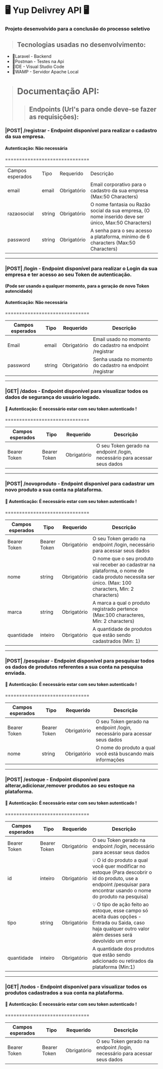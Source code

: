 # 🖥️ Yup Delivrey API 🖥️
<h3> Projeto desenvolvido para a conclusão do processo seletivo </h3>

> ## Tecnologias usadas no desenvolvimento:
<ul>
  <li>💎Laravel - Backend</li>
  <li>🔵Postman - Testes na Api</li>
  <li>🤎IDE - Visual Studio Code</li>
  <li>💜WAMP - Servidor Apache Local</li>
</ul>

> # Documentação API:
> > ## Endpoints (Url's para onde deve-se fazer as requisições):
###  |POST| /registrar - Endpoint disponível para realizar o cadastro da sua empresa.
 #### Autenticação: Não necessária
 ============================== <table>
  <tr>
    <td>Campos esperados</td>
    <td>Tipo</td>
    <td>Requerido</td>
    <td>Descrição</td>
  </tr>
  
  <tr>
    <td>email</td>
    <td>email</td>
    <td>Obrigatório</td>
    <td>Email corporativo para o cadastro da sua empresa (Max:50 Characters)</td>
  </tr>
  
  <tr>
    <td>razaosocial</td>
    <td>string</td>
    <td>Obrigatório</td>
    <td>O nome fantasia ou Razão social da sua empresa, (O nome inserido deve ser único, Max:50 Characters)</td>
  </tr>
  
  <tr>
    <td>password</td>
    <td>string</td>
    <td>Obrigatório</td>
    <td>A senha para o seu acesso a plataforma, minimo de 6 characters (Max:50 Characters)</td>
  </tr>
</table>

---
###  |POST| /login - Endpoint disponível para realizar o Login da sua empresa e ter acesso ao seu Token de autenticação.
#### (Pode ser usando a qualquer momento, para a geração de novo Token autencidado)
 #### Autenticação: Não necessária
 ============================== <table>
<thead>
  <tr>
    <th>Campos esperados</th>
    <th>Tipo</th>
    <th>Requerido</th>
    <th>Descrição</th>
  </tr>
</thead>
<tbody>
  <tr>
    <td>Email</td>
    <td>email</td>
    <td>Obrigatório</td>
    <td>Email usado no momento do cadastro na endpoint /registrar</td>
  </tr>
  <tr>
    <td>password</td>
    <td>string</td>
    <td>Obrigatório</td>
    <td>Senha usada no momento do cadastro na endpoint /registrar</td>
  </tr>
</tbody>
</table>

---
###  |GET| /dados - Endpoint disponível para visualizar todos os dados de segurança do usuário logado.
 #### 🚨 Autenticação: É necessário estar com seu token autenticado !
 ============================== <table>
<thead>
  <tr>
    <th>Campos esperados</th>
    <th>Tipo</th>
    <th>Requerido</th>
    <th>Descrição</th>
  </tr>
</thead>
<tbody>
  <tr>
    <td>Bearer Token</td>
    <td>Bearer Token</td>
    <td>Obrigatório</td>
    <td>O seu Token gerado na endpoint /login, necessário para acessar seus dados</td>
  </tr>
</tbody>
</table>

---
###  |POST| /novoproduto - Endpoint disponível para cadastrar um novo produto a sua conta na plataforma.
 #### 🚨 Autenticação: É necessário estar com seu token autenticado !
 ============================== <table>
<thead>
  <tr>
    <th>Campos esperados</th>
    <th>Tipo</th>
    <th>Requerido</th>
    <th>Descrição</th>
  </tr>
</thead>
<tbody>
  <tr>
    <td>Bearer Token</td>
    <td>Bearer Token</td>
    <td>Obrigatório</td>
    <td>O seu Token gerado na endpoint /login, necessário para acessar seus dados</td>
  </tr>
  <tr>
    <td>nome</td>
    <td>string</td>
    <td>Obrigatório</td>
    <td>O nome que o seu produto vai receber ao cadastrar na plataforma, o nome de cada produto necessita ser único. (Max: 100 characters, Min: 2 characters)</td>
  </tr>
  <tr>
    <td>marca</td>
    <td>string</td>
    <td>Obrigatório</td>
    <td>A marca a qual o produto registrado pertence (Max:100 characteres, Min: 2 characters)</td>
  </tr>
  <tr>
    <td>quantidade</td>
    <td>inteiro</td>
    <td>Obrigatório</td>
    <td>A quantidade de produtos que estão sendo cadastrados (Min: 1)</td>
  </tr>
</tbody>
</table>

---
###  |POST| /pesquisar - Endpoint disponível para pesquisar todos os dados de produtos referentes a sua conta na pesquisa enviada.
 #### 🚨 Autenticação: É necessário estar com seu token autenticado !
 ============================== <table>
<thead>
  <tr>
    <th>Campos esperados</th>
    <th>Tipo</th>
    <th>Requerido</th>
    <th>Descrição</th>
  </tr>
</thead>
<tbody>
  <tr>
    <td>Bearer Token</td>
    <td>Bearer Token</td>
    <td>Obrigatório</td>
    <td>O seu Token gerado na endpoint /login, necessário para acessar seus dados</td>
  </tr>
  <tr>
    <td>nome</td>
    <td>string</td>
    <td>Obrigatório</td>
    <td>O nome do produto a qual você está buscando mais informações</td>
  </tr>
</tbody>
</table>

---
###  |POST| /estoque - Endpoint disponível para alterar,adicionar,remover produtos ao seu estoque na plataforma.
 #### 🚨 Autenticação: É necessário estar com seu token autenticado !
 ============================== <table>
<thead>
  <tr>
    <th>Campos esperados</th>
    <th>Tipo</th>
    <th>Requerido</th>
    <th>Descrição</th>
  </tr>
</thead>
<tbody>
  <tr>
    <td>Bearer Token</td>
    <td>Bearer Token</td>
    <td>Obrigatório</td>
    <td>O seu Token gerado na endpoint /login, necessário para acessar seus dados</td>
  </tr>
  <tr>
    <td>id</td>
    <td>inteiro</td>
    <td>Obrigatório</td>
    <td>💡 O id do produto a qual você quer modificar no estoque (Para descobrir o id do produto, use a endpoint /pesquisar para encontrar usando o nome do produto na pesquisa)</td>
  </tr>
  <tr>
    <td>tipo</td>
    <td>string</td>
    <td>Obrigatório</td>
    <td>💡 O tipo de ação feito ao estoque, esse campo só aceita duas opções - Entrada ou Saida, caso haja qualquer outro valor além desses será devolvido um error</td>
  </tr>
  <tr>
    <td>quantidade</td>
    <td>inteiro</td>
    <td>Obrigatório</td>
    <td>A quantidade dos produtos que estão sendo adicionado ou retirados da plataforma (Min:1)</td>
  </tr>
</tbody>
</table>

---
###  |GET| /todos - Endpoint disponível para visualizar todos os produtos cadastrados a sua conta na plataforma.
 #### 🚨 Autenticação: É necessário estar com seu token autenticado !
 ============================== <table>
<thead>
  <tr>
    <th>Campos esperados</th>
    <th>Tipo</th>
    <th>Requerido</th>
    <th>Descrição</th>
  </tr>
</thead>
<tbody>
  <tr>
    <td>Bearer Token</td>
    <td>Bearer Token</td>
    <td>Obrigatório</td>
    <td>O seu Token gerado na endpoint /login, necessário para acessar seus dados</td>
  </tr>
</tbody>
</table>

